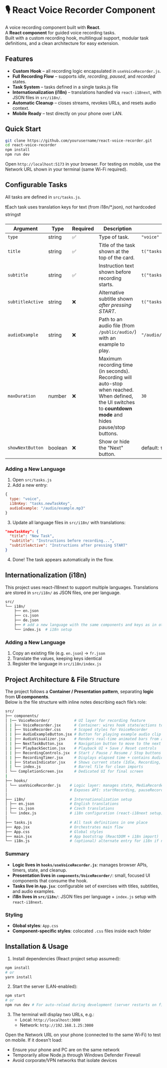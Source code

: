 # 🎙️ React Voice Recorder Component

A voice recording component built with **React**.  
A **React component** for guided voice recording tasks.  
Built with a custom recording hook, multilingual support, modular task definitions, and a clean architecture for easy extension.


## Features
- **Custom Hook** – all recording logic encapsulated in `useVoiceRecorder.js`.
- **Full Recording Flow** – supports *idle*, *recording*, *paused*, and *recorded* states.
- **Task System** – tasks defined in a single tasks.js file
- **Internationalization (i18n)** – translations handled via `react-i18next`, with JSON files in `src/i18n/`.
- **Automatic Cleanup** – closes streams, revokes URLs, and resets audio context.
- **Mobile Ready** – test directly on your phone over LAN.

## Quick Start
```bash
git clone https://github.com/yourusername/react-voice-recorder.git
cd react-voice-recorder
npm install
npm run dev
```
Open `http://localhost:5173` in your browser.
For testing on mobile, use the Network URL shown in your terminal (same Wi-Fi required).


## Configurable Tasks

All tasks are defined in `src/tasks.js`. 

❗Each task uses translation keys for text (from i18n/*.json), not hardcoded strings❗

| Argument         | Type      | Required  | Description                                         | Example                    |
|------------------|-----------|-----------|-----------------------------------------------------|----------------------------|
| `type`           | string    | ✅        | Type of task.                                      | `"voice"`                  |
| `title`          | string    | ✅        | Title of the task shown at the top of the card.    |`t("tasks.pataka.title")`   |
| `subtitle`       | string    | ✅        | Instruction text shown before recording starts.    |`t("tasks.pataka.subtitle")`|
| `subtitleActive` | string    | ❌        | Alternative subtitle shown *after pressing START*. |`t("tasks.pataka.title")`   |
| `audioExample`   | string    | ❌        | Path to an audio file (from `/public/audio/`) with an example to play.|`"/audio/pataka.mp3"`|
| `maxDuration`    | number    | ❌        | Maximum recording time (in seconds). Recording will auto-stop when reached. When defined, the UI switches to **countdown mode** and hides pause/stop buttons.  | `30` |
| `showNextButton` | boolean   | ❌        | Show or hide the "Next" button.                    | default: `true`            |

### Adding a New Language
1. Open `src/tasks.js`
2. Add a new entry:
```js
{
  type: "voice",
  i18nKey: "tasks.newTaskKey",
  audioExample: "/audio/example.mp3"
}
```
3. Update all language files in `src/i18n/` with translations:
```json
"newTaskKey": {
  "title": "New Task",
  "subtitle": "Instructions before recording...",
  "subtitleActive": "Instructions after pressing START"
}
```
4. Done! The task appears automatically in the flow.

## Internationalization (i18n)
This project uses react-i18next to support multiple languages.
Translations are stored in `src/i18n/` as JSON files, one per language.
```bash
src/
└── i18n/
    ├── en.json
    ├── cs.json
    ├── de.json
    ├── # add a new language with the same components and keys as in other language files
    └── index.js  # i18n setup
```
### Adding a New Language
1. Copy an existing file (e.g. `en.json`) → `fr.json`
2. Translate the values, keeping keys identical
3. Register the language in `src/i18n/index.js`

## Project Architecture & File Structure
The project follows a **Container / Presentation pattern**, separating **logic** from **UI components**.  
Below is the file structure with inline notes describing each file’s role:
```bash
src/
├── components/
│ |── VoiceRecorder/           # UI layer for recording feature
│ | ├── VoiceRecorder.jsx      # Container: wires hook state/actions to subcomponents
│ | ├── VoiceRecorder.css      # Scoped styles for VoiceRecorder
│ | ├── AudioExampleButton.jsx # Button for playing example audio clip (if defined in task)
│ | ├── AudioVisualizer.jsx    # Renders real-time animated bars from audio levels
│ | ├── NextTaskButton.jsx     # Navigation button to move to the next task
│ | ├── PlaybackSection.jsx    # Playback UI + Save / Reset controls
│ | ├── RecordingControls.jsx  # Start / Pause / Resume / Stop buttons
│ | ├── RecordingTimer.jsx     # Displays elapsed time + contains AudioVisualizer
│ | ├── StatusIndicator.jsx    # Shows current state (Idle, Recording, Paused, etc.)
│ | └── index.js               # Barrel file for clean imports
│ └── CompletionScreen.jsx     # Dedicated UI for final screen
|
├── hooks/
│ └── useVoiceRecorder.js    # Logic layer: manages state, MediaRecorder, AudioContext
│                            # Exposes API: startRecording, pauseRecording, resumeRecording, stopRecording, resetRecording
│
├── i18n/                    # Internationalization setup
│ ├── en.json                # English translations
│ ├── cs.json                # Czech translations
│ └── index.js               # i18n configuration (react-i18next setup)
│
├── tasks.js                 # All task definitions in one place
├── App.jsx                  # Orchestrates main flow
├── App.css                  # Global styles
├── main.jsx                 # App bootstrap (ReactDOM + i18n import)
└── i18n.js                  # (optional) alternate entry for i18n if not inside src/i18n/
```

### Summary
- **Logic lives in `hooks/useVoiceRecorder.js`**: manages browser APIs, timers, state, and cleanup.  
- **Presentation lives in `components/VoiceRecorder/`**: small, focused UI components that consume the hook.  
- **Tasks live in `App.jsx`**: configurable set of exercises with titles, subtitles, and audio examples.  
- **i18n lives in `src/i18n/`**: JSON files per language + `index.js` setup with `react-i18next`.  

### Styling
- **Global styles**: `App.css`
- **Component-specific styles**: colocated `.css` files inside each folder


## Installation & Usage

1. Install dependencies (React project setup assumed):
```bash
npm install
# or
yarn install
```
2. Start the server (LAN-enabled):
```bash
npm start
# or
npm run dev # For auto-reload during development (server restarts on file changes)
```
3. The terminal will display two URLs, e.g.:
   - Local: `http://localhost:3000`
   - Network: `http://192.168.1.25:3000`

Open the Network URL on your phone (connected to the same Wi‑Fi) to test on mobile. If it doesn't load:
- Ensure your phone and PC are on the same network
- Temporarily allow Node.js through Windows Defender Firewall
- Avoid corporate/VPN networks that isolate devices



